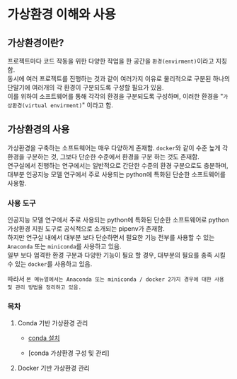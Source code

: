 # 가상환경 이해와 사용

## 가상환경이란?

프로젝트마다 코드 작동을 위한 다양한 작업을 한 공간을 `환경(envirment)`이라고 지칭함.  
동시에 여러 프로젝트를 진행하는 것과 같이 여러가지 이유로 물리적으로 구분된 하나의 단말기에 여러개의 각 환경이 구분되도록 구성할 필요가 있음.  
이를 위하여 소프트웨어를 통해 각각의 환경을 구분되도록 구성하며, 이러한 환경을 "`가상환경(virtual envirment)`" 이라고 함.  

## 가상환경의 사용

가상환경을 구축하는 소프트웨어는 매우 다양하게 존재함. `docker`와 같이 수준 높게 각 환경을 구분하는 것, 그보다 단순한 수준에서 환경을 구분 하는 것도 존재함.  
연구실에서 진행하는 연구에서는 일반적으로 간단한 수준의 환경 구분으로도 충분하며, 대부분 인공지능 모델 연구에서 주로 사용되는 python에 특화된 단순한 소프트웨어를 사용함.

### 사용 도구

인공지능 모델 연구에서 주로 사용되는 python에 특화된 단순한 소프트웨어로 python 가상환경 지원 도구로 공식적으로 소개되는 pipenv가 존재함.  
하지만 연구실 내에서 대부분 보다 단순하면서 필요한 기능 전부를 사용할 수 있는 `Anaconda` 또는 `miniconda`를 사용하고 있음.  
일부 보다 엄격한 환경 구분과 다양한 기능이 필요 할 경우, 대부분의 필요를 충족 시킬 수 있는 `docker`를 사용하고 있음.

따라서 `본 메뉴얼에서는 Anaconda 또는 miniconda / docker 2가지 경우에 대한 사용 및 관리 방법을 정리하고 있음.`

### 목차

1. Conda 기반 가상환경 관리  

    - [conda 설치](./install/install%20and%20set%20path.md)

    - [conda 가상환경 구성 및 관리]

2. Docker 기반 가상환경 관리

